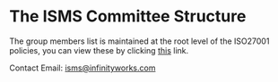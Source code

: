 # The ISMS Committee Structure

The group members list is maintained at the root level of the ISO27001 policies, you can view these by clicking [this](../README.md#the-isms-committee) link.

Contact Email: isms@infinityworks.com
